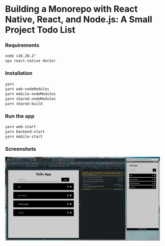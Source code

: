
# Building a Monorepo with React Native, React, and Node.js: A Small Project Todo List

### Requirements

```
node v16.20.2^
npx react-native doctor
```

### Installation
```
yarn
yarn web-nodeModules
yarn mobile-nodeModules
yarn shared-nodeModules
yarn shared-build
```

### Run the app
```
yarn web-start
yarn backend-start
yarn mobile-start
```

### Screenshots
![app example](<app example.png>)